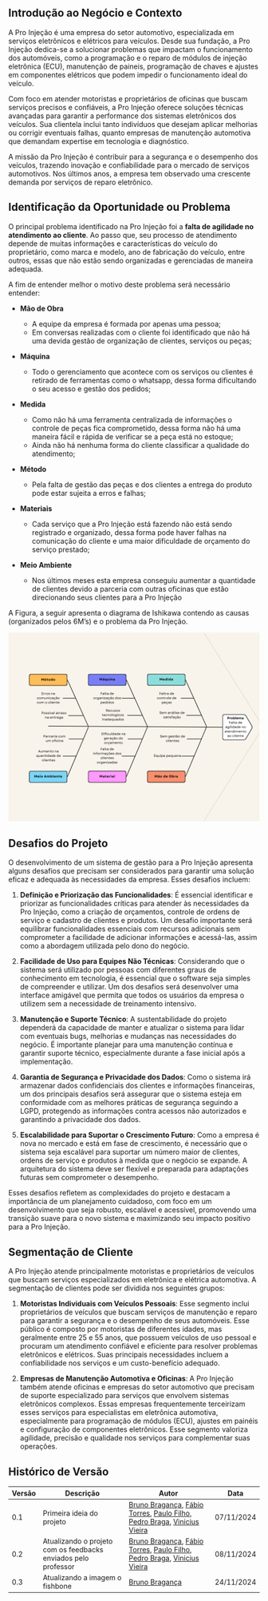 ## Introdução ao Negócio e Contexto

A Pro Injeção é uma empresa do setor automotivo, especializada em serviços eletrônicos e elétricos para veículos. Desde sua fundação, a Pro Injeção dedica-se a solucionar problemas que impactam o funcionamento dos automóveis, como a programação e o reparo de módulos de injeção eletrônica (ECU), manutenção de paineis, programação de chaves e ajustes em componentes elétricos que podem impedir o funcionamento ideal do veículo.

Com foco em atender motoristas e proprietários de oficinas que buscam serviços precisos e confiáveis, a Pro Injeção oferece soluções técnicas avançadas para garantir a performance dos sistemas eletrônicos dos veículos. Sua clientela inclui tanto indivíduos que desejam aplicar melhorias ou corrigir eventuais falhas, quanto empresas de manutenção automotiva que demandam expertise em tecnologia e diagnóstico.

A missão da Pro Injeção é contribuir para a segurança e o desempenho dos veículos, trazendo inovação e confiabilidade para o mercado de serviços automotivos. Nos últimos anos, a empresa tem observado uma crescente demanda por serviços de reparo eletrônico.

## Identificação da Oportunidade ou Problema 
O principal problema identificado na Pro Injeção foi a **falta de agilidade no atendimento ao cliente**. Ao passo que, seu processo de atendimento depende de muitas informações e características do veículo do proprietário, como marca e modelo, ano de fabricação do veículo, entre outros, essas que não estão sendo organizadas e gerenciadas de maneira adequada. 

A fim de entender melhor o motivo deste problema será necessário entender:

- **Mão de Obra**
    - A equipe da empresa é formada por apenas uma pessoa;
    - Em conversas realizadas com o cliente foi identificado que não há uma devida gestão de organização de clientes, serviços ou peças;

- **Máquina**
    - Todo o gerenciamento que acontece com os serviços ou clientes é retirado de ferramentas como o whatsapp, dessa forma dificultando o seu acesso e gestão dos pedidos;

- **Medida**
    - Como não há uma ferramenta centralizada de informações o controle de peças fica comprometido, dessa forma não há uma maneira fácil e rápida de verificar se a peça está no estoque;
    - Ainda não há nenhuma forma do cliente classificar a qualidade do atendimento;

- **Método**
    - Pela falta de gestão das peças e dos clientes a entrega do produto pode estar sujeita a erros e falhas;

- **Materiais**
    - Cada serviço que a Pro Injeção está fazendo não está sendo registrado e organizado, dessa forma pode haver falhas na comunicação do cliente e uma maior dificuldade de orçamento do serviço prestado;

- **Meio Ambiente**
    - Nos últimos meses esta empresa conseguiu aumentar a quantidade de clientes devido a parceria com outras oficinas que estão direcionando seus clientes para a Pro Injeção

A Figura, a seguir apresenta o diagrama de Ishikawa contendo as causas (organizados pelos 6M’s) e o problema da Pro  Injeção. 

![fish-bone diagram](./assets/images/fish-bone.png)

## Desafios do Projeto

O desenvolvimento de um sistema de gestão para a Pro Injeção apresenta alguns desafios que precisam ser considerados para garantir uma solução eficaz e adequada às necessidades da empresa. Esses desafios incluem:

1. **Definição e Priorização das Funcionalidades**: É essencial identificar e priorizar as funcionalidades críticas para atender às necessidades da Pro Injeção, como a criação de orçamentos, controle de ordens de serviço e cadastro de clientes e produtos. Um desafio importante será equilibrar funcionalidades essenciais com recursos adicionais sem comprometer a facilidade de adicionar informações e acessá-las, assim como a abordagem utilizada pelo dono do negócio.

2. **Facilidade de Uso para Equipes Não Técnicas**: Considerando que o sistema será utilizado por pessoas com diferentes graus de conhecimento em tecnologia, é essencial que o software seja simples de compreender e utilizar. Um dos desafios será desenvolver uma interface amigável que permita que todos os usuários da empresa o utilizem sem a necessidade de treinamento intensivo.

3. **Manutenção e Suporte Técnico**: A sustentabilidade do projeto dependerá da capacidade de manter e atualizar o sistema para lidar com eventuais bugs, melhorias e mudanças nas necessidades do negócio. É importante planejar para uma manutenção contínua e garantir suporte técnico, especialmente durante a fase inicial após a implementação.

4. **Garantia de Segurança e Privacidade dos Dados**: Como o sistema irá armazenar dados confidenciais dos clientes e informações financeiras, um dos principais desafios será assegurar que o sistema esteja em conformidade com as melhores práticas de segurança seguindo a LGPD, protegendo as informações contra acessos não autorizados e garantindo a privacidade dos dados.

5. **Escalabilidade para Suportar o Crescimento Futuro**: Como a empresa é nova no mercado e está em fase de crescimento, é necessário que o sistema seja escalável para suportar um número maior de clientes, ordens de serviço e produtos à medida que o negócio se expande. A arquitetura do sistema deve ser flexível e preparada para adaptações futuras sem comprometer o desempenho.

Esses desafios refletem as complexidades do projeto e destacam a importância de um planejamento cuidadoso, com foco em um desenvolvimento que seja robusto, escalável e acessível, promovendo uma transição suave para o novo sistema e maximizando seu impacto positivo para a Pro Injeção.


## Segmentação de Cliente

A Pro Injeção atende principalmente motoristas e proprietários de veículos que buscam serviços especializados em eletrônica e elétrica automotiva. A segmentação de clientes pode ser dividida nos seguintes grupos:

1. **Motoristas Individuais com Veículos Pessoais**: Esse segmento inclui proprietários de veículos que buscam serviços de manutenção e reparo para garantir a segurança e o desempenho de seus automóveis. Esse público é composto por motoristas de diferentes idades, mas geralmente entre 25 e 55 anos, que possuem veículos de uso pessoal e procuram um atendimento confiável e eficiente para resolver problemas eletrônicos e elétricos. Suas principais necessidades incluem a confiabilidade nos serviços e um custo-benefício adequado.

2. **Empresas de Manutenção Automotiva e Oficinas**: A Pro Injeção também atende oficinas e empresas do setor automotivo que precisam de suporte especializado para serviços que envolvem sistemas eletrônicos complexos. Essas empresas frequentemente terceirizam esses serviços para especialistas em eletrônica automotiva, especialmente para programação de módulos (ECU), ajustes em painéis e configuração de componentes eletrônicos. Esse segmento valoriza agilidade, precisão e qualidade nos serviços para complementar suas operações.


## Histórico de Versão

<center>

| Versão | Descrição                                                      | Autor                                                                                                                                                                                                                                           | Data       |
| ------ | -------------------------------------------------------------- | ----------------------------------------------------------------------------------------------------------------------------------------------------------------------------------------------------------------------------------------------- | ---------- |
| 0.1    | Primeira ideia do projeto                                      | [Bruno Bragança](http://github.com/BrunoBReis), [Fábio Torres](http://github.com/fabioaletorres), [Paulo Filho](http://github.com/PauloFilho2), [Pedro Braga](http://github.com/Stain19), [Vinicius Vieira](http://github.com/viniciusvieira00) | 07/11/2024 |
| 0.2    | Atualizando o projeto com os feedbacks enviados pelo professor | [Bruno Bragança](http://github.com/BrunoBReis), [Fábio Torres](http://github.com/fabioaletorres), [Paulo Filho](http://github.com/PauloFilho2), [Pedro Braga](http://github.com/Stain19), [Vinicius Vieira](http://github.com/viniciusvieira00) | 08/11/2024 |
| 0.3    | Atualizando a imagem o fishbone                                | [Bruno Bragança](http://github.com/BrunoBReis)                                                                                                                                                                                                  | 24/11/2024 |

<center/>